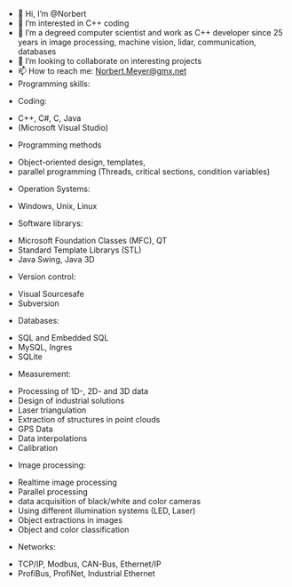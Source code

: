 - 👋 Hi, I’m @Norbert
- 👀 I’m interested in C++ coding
- 🌱 I’m a degreed computer scientist and work as C++ developer since 25 years in image processing, machine vision, lidar, communication, databases
- 💞️ I’m looking to collaborate on interesting projects 
- 📫 How to reach me: Norbert.Meyer@gmx.net
- Programming skills:
  
+ Coding:
- C++, C#, C, Java
-	(Microsoft Visual Studio)
+ Programming methods
-	Object-oriented design, templates,
-	parallel programming (Threads, critical sections, condition variables)
+ Operation Systems:
- Windows, Unix, Linux
+ Software librarys:
- Microsoft Foundation Classes (MFC), QT
- Standard Template Librarys (STL)
- Java Swing, Java 3D
+	Version control:
- Visual Sourcesafe
-	Subversion
+ Databases:
- SQL and Embedded SQL
-	MySQL, Ingres
-	SQLite
+ Measurement:
-	Processing of 1D-, 2D- and 3D data
-	Design of industrial solutions
-	Laser triangulation
-	Extraction of structures in point clouds
-	GPS Data
-	Data interpolations
-	Calibration
+	Image processing:
-	Realtime image processing
-	Parallel processing   
-	data acquisition of black/white and color cameras
-	Using different illumination systems (LED, Laser)
-	Object extractions in images
-	Object and color classification
+	Networks:
-	TCP/IP, Modbus, CAN-Bus, Ethernet/IP
-	ProfiBus, ProfiNet, Industrial Ethernet


<!---
NorbertHB/NorbertHB is a ✨ special ✨ repository because its `README.md` (this file) appears on your GitHub profile.
--->
